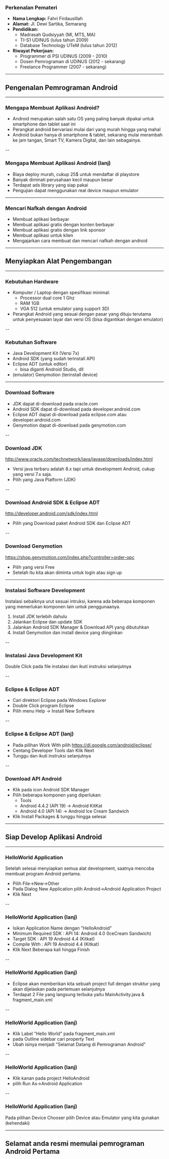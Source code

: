 ### Perkenalan Pemateri

- **Nama Lengkap:** Fahri Firdausillah
- **Alamat:** Jl. Dewi Sartika, Semarang
- **Pendidikan:**
	- Madrasah Qudsiyyah (MI, MTS, MA)
	- TI-S1 UDINUS (lulus tahun 2009)
	- Database Technology UTeM (lulus tahun 2012)
- **Riwayat Pekerjaan:** 
	- Programmer di PSI UDINUS (2009 - 2010)
	- Dosen Pemrograman di UDINUS (2012 - sekarang)
	- Freelance Programmer (2007 - sekarang)

---

## Pengenalan Pemrograman Android

---

### Mengapa Membuat Aplikasi Android?

- Android merupakan salah satu OS yang paling banyak
	dipakai untuk smartphone dan tablet saat ini
- Perangkat android bervariasi mulai dari yang murah
	hingga yang mahal
- Android bukan hanya di smartphone & tablet, sekarang
	mulai merambah ke jam tangan, Smart TV, Kamera Digital, 
	dan lain sebagainya.

--

### Mengapa Membuat Aplikasi Android (lanj)

- Biaya deploy murah, cukup 25$ untuk mendaftar di playstore
- Banyak diminati perusahaan kecil maupun besar
- Terdapat ads library yang siap pakai
- Pengujian dapat menggunakan real device maupun emulator

---

### Mencari Nafkah dengan Android

- Membuat aplikasi berbayar
- Membuat aplikasi gratis dengan konten berbayar
- Membuat aplikasi gratis dengan link sponsor
- Membuat aplikasi untuk klien
- Mengajarkan cara membuat dan mencari nafkah dengan android

---

## Menyiapkan Alat Pengembangan

---

### Kebutuhan Hardware

- Komputer / Laptop dengan spesifikasi minimal:
	- Processor dual core 1 Ghz
	- RAM 1GB
	- VGA 512 (untuk emulator yang support 3D)
- Perangkat Android yang sesuai dengan pasar yang dituju
	terutama untuk penyesuaian layar dan versi OS 
	(bisa digantikan dengan emulator)

--

### Kebutuhan Software

- Java Development Kit (Versi 7x)
- Android SDK (yang sudah terinstall API)
- Eclipse ADT (untuk editor)
	- bisa diganti Android Studio, dll
- (emulator) Genymotion (terinstall device)

---

### Download Software

- JDK dapat di-download pada oracle.com
- Android SDK dapat di-download pada developer.android.com
- Eclipse ADT dapat di-download pada eclipse.com atau
	developer.android.com
- Genymotion dapat di-download pada genymotion.com

--

### Download JDK

http://www.oracle.com/technetwork/java/javase/downloads/index.html

- Versi java terbaru adalah 8.x tapi untuk development Android, cukup yang
	versi 7.x saja.
- Pilih yang Java Platform (JDK)

--

### Download Android SDK & Eclipse ADT

http://developer.android.com/sdk/index.html

- Pilih yang Download paket Android SDK dan Eclipse ADT

--

### Download Genymotion

https://shop.genymotion.com/index.php?controller=order-opc

- Pilih yang versi Free
- Setelah itu kita akan diminta untuk login atau sign up

---

### Instalasi Software Development

Instalasi sebaiknya urut sesuai intruksi, karena ada beberapa komponen 
yang memerlukan komponen lain untuk penggunaanya.

1. Install JDK terlebih dahulu
2. Jalankan Eclipse dan update SDK
3. Jalankan Android SDK Manager &amp; Download API yang dibutuhkan
4. Install Genymotion dan install device yang diinginkan

--

### Instalasi Java Development Kit

Double Click pada file instalasi dan ikuti instruksi selanjutnya

--

### Eclipse &amp; Eclipse ADT

- Cari direktori Eclipse pada Windows Explorer
- Double Click program Eclipse
- Pilih menu Help -> Install New Software

--

### Eclipse &amp; Eclipse ADT (lanj)

- Pada pilihan Work With pilih 	https://dl.google.com/android/eclipse/
- Centang Developer Tools dan Klik Next
- Tunggu dan ikuti instruksi selanjutnya

--

### Download API Android

- Klik pada icon Android SDK Manager
- Pilih beberapa komponen yang diperlukan:
	- Tools
	- Android 4.4.2 (API 19) -> Android KitKat
	- Android 4.0 (API 14) -> Android Ice Cream Sandwich
- Klik Install Packages &amp; tunggu hingga selesai

---

## Siap Develop Aplikasi Android

---

### HelloWorld Application

Setelah selesai menyiapkan semua alat development, saatnya mencoba membuat program
Android pertama.

- Pilih File->New->Other
- Pada Dialog New Application pilih Android->Android Application Project
- Klik Next

-- 

### HelloWorld Application (lanj)

- Isikan Application Name dengan "HelloAndroid"
- Minimum Required SDK : API 14: Android 4.0 (IceCream Sandwich)
- Target SDK : API 19 Android 4.4 (Kitkat)
- Compile With :  API 19 Android 4.4 (Kitkat)
- Klik Next Beberapa kali hingga Finish

-- 

### HelloWorld Application (lanj)

- Eclipse akan memberikan kita sebuah project full dengan struktur
	yang akan dijelaskan pada pertemuan selanjutnya
- Terdapat 2 File yang langsung terbuka yaitu MainActivity.java &amp;
	fragment_main.xml

-- 

### HelloWorld Application (lanj)	

- Klik Label "Hello World" pada fragment_main.xml
- pada Outline sidebar cari property Text
- Ubah isinya menjadi "Selamat Datang di Pemrograman Android"

-- 

### HelloWorld Application (lanj)	

- Klik kanan pada project HelloAndroid
- pilih Run As->Android Application

-- 

### HelloWorld Application (lanj)	

Pada pilihan Device Chooser pilih Device atau Emulator yang
kita gunakan (kehendaki)

---

## Selamat anda resmi memulai pemrograman Android Pertama